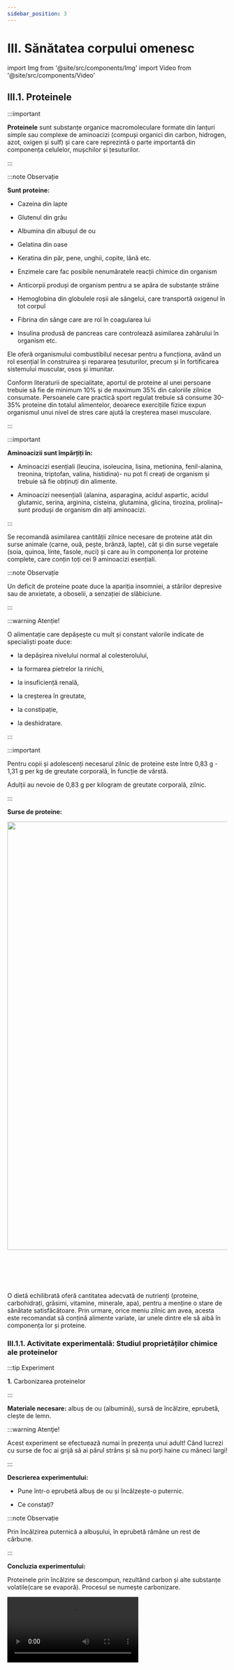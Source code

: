 ```yaml
---
sidebar_position: 3
---
```


# III. Sănătatea corpului omenesc



import Img from '@site/src/components/Img'
import Video from '@site/src/components/Video'





## III.1. Proteinele


:::important

**Proteinele** sunt substanțe organice macromoleculare formate din lanțuri simple sau complexe de aminoacizi (compuși organici din carbon, hidrogen, azot, oxigen și sulf) și care care reprezintă o parte importantă din componența celulelor, mușchilor și țesuturilor.



:::



:::note Observație

**Sunt proteine:**

- Cazeina din lapte

- Glutenul din grâu

- Albumina din albușul de ou

- Gelatina din oase

- Keratina din păr, pene, unghii, copite, lână etc.

- Enzimele care fac posibile nenumăratele reacții chimice din organism

- Anticorpii produși de organism pentru a se apăra de substanțe străine

- Hemoglobina din globulele roșii ale sângelui, care transportă oxigenul în tot corpul

- Fibrina din sânge care are rol în coagularea lui

- Insulina produsă de pancreas care controlează asimilarea zahărului în organism etc.


Ele oferă organismului combustibilul necesar pentru a funcționa, având un rol esențial în construirea și repararea țesuturilor, precum și în fortificarea sistemului muscular, osos și imunitar.


Conform literaturii de specialitate, aportul de proteine al unei persoane trebuie să fie de minimum 10% și de maximum 35% din caloriile zilnice consumate. Persoanele care practică sport regulat trebuie să consume 30-35% proteine din totalul alimentelor, deoarece exercițiile fizice expun organismul unui nivel de stres care ajută la creșterea masei musculare.


:::


:::important

**Aminoacizii sunt împărțiți în:**

- Aminoacizi esențiali (leucina, isoleucina, lisina, metionina, fenil-alanina, treonina, triptofan, valina, histidina)- nu pot fi creați de organism și trebuie să fie obținuți din alimente.

- Aminoacizi neesențiali (alanina, asparagina, acidul aspartic, acidul glutamic, serina, arginina, cisteina,  glutamina,  glicina, tirozina, prolina)– sunt produși de organism din alți aminoacizi.


:::



Se recomandă asimilarea cantității zilnice necesare de proteine atât din surse animale (carne, ouă, pește, brânză, lapte), cât și din surse vegetale (soia, quinoa, linte, fasole, nuci) și care au în componența lor proteine complete, care conțin toți cei 9 aminoacizi esențiali.



:::note Observație
 
Un deficit de proteine poate duce la apariția insomniei, a stărilor depresive sau de anxietate, a oboselii, a senzației de slăbiciune.


:::


:::warning Atenție!


O alimentație care depășește cu mult și constant valorile indicate de specialiști poate duce:

- la depășirea nivelului normal al colesterolului,
 
- la formarea pietrelor la rinichi,
 
- la insuficiență renală,

- la creșterea în greutate,
 
- la constipație,

- la deshidratare.

:::



:::important



Pentru copii și adolescenți necesarul zilnic de proteine este între 0,83 g - 1,31 g per kg de greutate corporală, în funcție de vârstă.


Adulții au nevoie de 0,83 g per kilogram de greutate corporală, zilnic.

:::



**Surse de proteine:**


<Img className="img-responsive4" src="biologie/chimiainlumeavie/sanatatea-corpului-omenesc/3_1_Poza1_TabelContinutProteine.jpg" width="1000" height="980" />

<br></br>
<br></br>


O dietă echilibrată oferă cantitatea adecvată de nutrienți (proteine, carbohidrați, grăsimi, vitamine, minerale, apa), pentru a menține o stare de sănătate satisfăcătoare. Prin urmare, orice meniu zilnic am avea, acesta este recomandat să conțină alimente variate, iar unele dintre ele să aibă în componența lor și proteine.



### III.1.1. Activitate experimentală: Studiul proprietăților chimice ale proteinelor



:::tip Experiment

**1.** Carbonizarea proteinelor

:::


**Materiale necesare:** albuș de ou (albumină), sursă de încălzire, eprubetă, clește de lemn.
 

:::warning Atenţie!

Acest experiment se efectuează numai în prezența unui adult! Când lucrezi cu surse de foc ai grijă să ai părul strâns și să nu porți haine cu mâneci largi!

:::



**Descrierea experimentului:** 

- Pune într-o eprubetă albuș de ou și încălzește-o puternic.
 
- Ce constați?

:::note Observație

Prin încălzirea puternică a albușului, în eprubetă rămâne un rest de cărbune.

:::



**Concluzia experimentului:**

Proteinele prin încălzire se descompun, rezultând carbon și alte substanțe volatile(care se evaporă). Procesul se numește carbonizare.






<Video src="https://www.youtube.com/embed/918xg1ZvKjM" />


<br></br>
<br></br>


:::tip Experiment

**2.** Coagularea proteinelor

:::


Prepară o soluție de albumină, amestecând albușul unui ou cu cca. 100mL și decantează lichidul aproape limpede de deasupra.


**Materiale necesare:** albuș de ou(albumină), sursă de încălzire, eprubetă, clește de lemn, apă, 1mL acid clorhidric concentrat, 2mL alcool etilic, 1mL soluție concentrată de sulfat de cupru.
 

:::warning Atenţie!

**Experiment demonstrativ efectuat numai de către profesor!**

Când lucrezi cu surse de foc ai grijă să ai părul strâns și să nu porți haine cu mâneci largi!

Piatra vânătă este toxică. Nu o atinge și nu o gusta! 

Acizii sunt caustici și îți pot produce arsuri în contact cu pielea!


:::



**Descrierea experimentului (Partea 1):** 

- Pune într-o eprubetă 2mL soluție de albumină și încălzește-o și apoi adaugă apă.
 
- Ce constați?



:::note Observație (Partea 1)

Prin încălzirea, soluția de albumină se tulbură și precipită (se coagulează) proteina sub formă de fulgi. Precipitatul este insolubil în apă.

:::




**Descrierea experimentului (Partea 2):** 

- Pune într-o eprubetă 2mL soluție de albumină și apoi adaugă 1mL acid clorhidric concentrat. 
 
- Ce constați?



:::note Observație (Partea 2)

Soluția de albumină cu acidul clorhidric se tulbură și precipită (se coagulează) proteina.

:::




**Descrierea experimentului (Partea 3):** 

- Pune într-o eprubetă 2mL soluție de albumină și apoi adaugă puțin alcool etilic. 
 
- Ce constați?



:::note Observație (Partea 3)

Soluția de albumină cu alcoolul etilic se tulbură și precipită(se coagulează).

:::



**Descrierea experimentului (Partea 4):** 

- Pune într-o eprubetă 2mL soluție de albumină și apoi adaugă 1mL soluție de sulfat de cupru concentrată. 
 
- Ce constați?



:::note Observație (Partea 4)

Soluția de albumină cu sulfatul de cupru se tulbură și precipită (se coagulează).

:::





**Concluzia experimentului:**

Proteinele sub acțiunea căldurii sau a unor substanțe chimice suferă fenomenul de coagulare(denaturare) în care structura proteinei se modifică ireversibil.






<Video src="https://www.youtube.com/embed/focjkTG1TP0" />

<br></br>

<br></br>


:::tip Experiment

**3.** Identificarea proteinelor prin reacția biuretului.

:::


**Materiale necesare:** soluție de proteină, eprubetă, 2-3mL hidroxid de sodiu 20% (soluție de sodă caustică), 1-2 picături soluție diluată de sulfat de cupru 1%.
 

:::warning Atenţie!


**Experiment demonstrativ efectuat numai de către profesor!**



Piatra vânătă este toxică. Nu o atinge și nu o gusta! 

Atenție, hidroxidul de sodiu, denumit și sodă caustică, poate produce arsuri grave în contact cu pielea!





:::



**Descrierea experimentului:** 

- Pune într-o eprubetă 2-3mL soluție de albumină adaugă același volum de hidroxid de sodiu și apoi 1-2 picături de soluție diluată de sulfat de cupru 1%. 
 
- Ce constați?



**Concluzia experimentului:**

Proteinele cu hidroxidul de sodiu și sulfat de cupru se identifică prin apariția unei colorații caracteristice violete.



<Video src="https://www.youtube.com/embed/Sr84lqs-zls" />



<br></br>
<br></br>






:::tip Experiment

**4.** Identificarea proteinelor prin reacția xantoproteică.

:::

**Materiale necesare:** soluție de proteină, eprubetă, acid azotic concentrat, 2-3mL hidroxid de sodiu 20% (soluție de sodă caustică), spirtieră, clește de lemn.
 

:::warning Atenţie!


**Experiment demonstrativ efectuat numai de către profesor!**



Când lucrezi cu surse de foc ai grijă să ai părul strâns și să nu porți haine cu mâneci largi!

Acizii sunt caustici și îți pot produce arsuri în contact cu pielea!

Atenție, hidroxidul de sodiu, denumit și sodă caustică, poate produce arsuri grave în contact cu pielea!





:::



**Descrierea experimentului:** 

- Pune într-o eprubetă 1mL soluție de albumină și adaugă câteva picături de acid azotic concentrat. Se formează o tulbureală alb-gălbuie.
 
- Încălzește amestecul până la fierbere până precipită și se colorează în galben viu.

- Lasă să se răcească și adaugă soluție de hidroxid de sodiu până obții o colorație oranj viu.



**Concluzia experimentului:**

Proteinele cu acid azotic și hidroxid de sodiu se identifică prin apariția unei colorații caracteristice oranj viu.



<Video src="https://www.youtube.com/embed/U1UIeCY1fyA" />



<br></br>
<br></br>



:::caution Temă

1. Scrie un jurnal reflexiv în care să specifici pentru fiecare zi dintr-o săptămână ce alimente cu proteine ai mâncat și ce cantitate de proteine ai avut în fiecare zi.


:::




<br></br>
<br></br>


## III.2. Glucidele (Carbohidrați sau hidrați de carbon)		




:::important


**Glucidele** sunt catalogate ca macronutrienți, alături de lipide și proteine. Carbohidrații sunt substanțe organice formate doar din carbon, hidrogen și oxigen.


:::



:::note Observație

Glucidele ne asigură un aport energetic cuprins între 50 și 55%, astfel constituind baza sursei de energie pentru corpul nostru. Acestea se descompun ușor, fiind acceptate de metabolismul nostru fără probleme. 

Acestea au dublu rol: susțin organismul energetic și îl structurează. 


Glucidele sunt utilizate pentru menţinerea temperaturii corporale, întreţinerea funcţiilor vitale şi asigură energia pentru eforturile musculare. Sistemul nostru nervos, creierul şi alte organe cum ar fi inima, plămânii, rinichii, intestinul şi celulele sanguine au în mod special nevoie de glucide şi nu pot funcţiona normal fără acestea.

:::



:::important

**Glucidele se divid în 3 clase:**


- Monozaharide (cea mai importantă fiind glucoza care este principala sursă de energie a celulelor. Ea este considerată cea mai importantă deoarece se găsește în sânge în cantitate de aproximativ 1 gram pe litru);

- Dizaharidele (zaharoza/zahărul, lactoza din lapte, fructoza din fructe);

- Polizaharide (amidon, celuloză, maltoză etc.)



:::



:::note Observație

Glucidele simple (glucide rele) cuprind monozaharidele și dizaharidele, iar restul de oligozaharide și polizaharidele fac parte din glucidele complexe (glucide bune). Carbohidrații simpli sunt absorbiți de către organism, ulterior fiind transformați în sursă de energie. Față de aceștia, carbohidrații complecși sunt transformați în glucide simple prima dată și doar ulterior sunt absorbiți. Carbohidrații complecși se absorb într-un timp mai îndelungat, astfel ei aduc o serie de beneficii organismului: sațietate îndelungată, evitarea creșterii glicemiei, iar pe o perioadă mai lungă, influențează pozitiv colesterolul HDL, scăzând numărul bolilor cardiovasculare.


:::



:::important CARBOHIDRAȚI BUNI

- Cereale integrale

- Fructe

- Legume

- Orzul

- Lintea

- Orezul brun

- Năutul

- Fasolea

- Biscuiții de ovăz

- Pâine integrală



:::




:::warning CARBOHIDRAȚI RĂI

- Cereale rafinate

- Gogoși

- Biscuiți

- Chipsuri

- Băuturi acidulate

- Prăjituri

- Siropuri extrase din dulceață

- Pâine albă



:::




:::important Recomandări nutriționale:

La copii, necesarul de carbohidrați trebuie să fie asigurat în mare parte de legume, fructe și cereale. Prin urmare, se recomandă evitarea dulciurilor concentrate, precum ciocolata, bomboanele.


:::



:::note Observație

**Aportul glucidic scăzut** duce la hipocalcemie (scăderea calciului în sânge), care se manifestă prin durere de cap (cefalee), somnolență, scăderea memoriei. De asemenea, apare dezechilibrul acido-bazic, iar organismul nu mai are capacitatea de a-și asigura arderea grăsimilor și de a acoperi necesarul caloric zilnic.

:::



:::warning Atenție

**Aportul exagerat de glucide** poate duce la obezitate deoarece glucidele consumate nu sunt folosite drept sursă de energie, astfel transformându-se în țesut adipos subcutanat. De asemenea, nivelul crescut de carbohidrați determină hiperlipemie (creşterea cantităţii de lipide în sânge), hiperglicemie (prea multă glucoză în sânge), insulinism (creșterea cantității de zahăr în sânge și în urină). În unele cazuri, zahărul în cantități mari poate provoca diaree. Aportul glucidic crescut poate afecta ficatul, rinichii, tubul digestiv și alte organe. 


:::



:::important  Index glicemic Alimente

**Mare** (> 70) Glucoză, miere, fulgi de porumb, pâine albă, cartofi prăjiţi sau piure, biscuiţi, banane coapte, orez, morcovi.

**Mediu** (55 – 70) Cartofi copţi sau fierţi, sucuri de fructe, compoturi, ananas, paste făinoase.

**Mic** (< 55) Piersici, mere, portocale, lapte, iaurt, fasole păstăi, arahide, soia, legume verzi, mazăre verde sau uscată, ciuperci, struguri, portocale, grapefruit, sucuri de legume.



:::


<br></br>


### III.2.1. Activitate experimentală: Studiul proprietăților glucozei.



:::tip Experiment

**5.** Proprietățile fizice ale glucozei

:::


**Materiale necesare:** glucoză pentru uz medical, glucoză alimentară, apă. 
 

**Descrierea experimentului:** 

- Observă proprietățile fizice ale glucozei alimentare: stare de agregare, culoare, gustul (numai la cea alimentară), solubilitatea în apă.
 
- Ce constați?

:::note Observație

Glucoza este o substanță solidă, cristalizată, albă, cu gust duce, solubilă în apă.

:::




<br></br>






:::tip Experiment

**6.** Proprietățile chimice ale glucozei.

:::

**Materiale necesare:** glucoză alimentară, sursă de încălzire, eprubetă, clește de lemn, apă, azotat de argint, soluție de amoniac, 1mL acid clorhidric concentrat, 2mL alcool etilic, 1mL soluție concentrată de sulfat de cupru, pipetă, pahar cu apă caldă, spatulă. 


:::warning Atenţie!


**Experiment demonstrativ efectuat numai de către profesor!**

Când lucrezi cu surse de foc ai grijă să ai părul strâns și să nu porți haine cu mâneci largi!

Acizii sunt caustici și îți pot produce arsuri în contact cu pielea!


Piatra vânătă este toxică. Nu o atinge și nu o gusta! 

Atenție, azotatul de argint, denumit și piatra iadului, este toxic și caustic și poate provoca arsuri în contact cu pielea!

Soluțiile concentrate de amoniac sunt toxice și produc iritații puternice ale mucoaselor dacă sunt inhalați vaporii






:::



 

**Descrierea experimentului (Partea 1):** 

- Pune într-o eprubetă o bucățică de glucoză și încălzește-o puternic.
 
- Ce constați?



:::note Observație (Partea 1)

Prin încălzire puternică glucoza se descompune în cărbune(reziduul este negru).

:::



**Descrierea experimentului (Partea 2):** 

- Pune într-o eprubetă foarte curată câteva cristale de azotat de argint și adaugă soluție de amoniac până când precipitatul alb format se dizolvă complet.

- Adaugă 2-3mL de soluție de glucoză și introdu eprubeta într-un pahar cu apă caldă
 
- Ce constați?



<Video src="https://www.youtube.com/embed/FdNkgp3I4Lk" />

<br></br>


:::note Observație (Partea 2)

Glucoza cu azotatul de argint amoniacal depune pe pereții eprubetei o oglindă de argint.

:::





<br></br>








:::tip Experiment

**7.** Identificarea glucozei cu acid sulfuric.

:::

**Materiale necesare:** soluție de glucoză, 1mL acid sulfuric concentrat, eprubetă. 


:::warning Atenţie!


**Experiment demonstrativ efectuat numai de către profesor!**

Acizii sunt caustici și îți pot produce arsuri în contact cu pielea!


:::



 

**Descrierea experimentului:** 

- Pune într-o eprubetă 2 mililitri soluție de glucoză și adaugă tot 2mL de acid sulfuric concentrat, înclinând eprubeta astfel încât acidul să se prelingă pe pereții eprubetei.
 
- Ce constați?



:::note Observație

La limita de separare a celor două straturi formate se observă apariția unui inel de culoare brună-închis.

:::



<br></br>




:::tip Experiment

**8.** Identificarea glucozei cu albastru de metilen.

:::

**Materiale necesare:** soluție de glucoză 1% , 1mL albastru de metilen, hidroxid de sodiu 2%, eprubetă, apă fierbinte. 


:::warning Atenţie!


**Experiment demonstrativ efectuat numai de către profesor!**

Atenție când lucrezi cu apa fierbinte să nu te opărești.


Atenție, hidroxidul de sodiu, denumit și sodă caustică, poate produce arsuri grave în contact cu pielea!


:::



 

**Descrierea experimentului:** 

- Pune într-o eprubetă 2mL soluție de glucoză, adaugă 1ml hidroxid de sodiu 2% și 1mL albastru de metilen.

- Încălzește eprubeta câteva minute pe o baie de apă.  
 
- Ce constați?



:::note Observație

Se observă dispariția culorii albastre, care reapare la răcire până când întreaga cantitate de glucoză este complet oxidată.

:::






<Video src="https://www.youtube.com/embed/J2X83X1_MWw" />



<br></br>
<br></br>





### III.2.2. Activitate experimentală: Studiul proprietăților zaharozei (zahărului).



:::tip Experiment

**9.** Proprietățile fizice ale zaharozei (zahărului).

:::



**Materiale necesare:** zahăr, apă, alcool etilic. 
 

**Descrierea experimentului:** 

- Observă proprietățile fizice ale zahărului :stare de agregare, gust,solubilitatea în apă și în alcool etilic.
 
- Ce constați?

:::note Observație

Zahărul este o substanță solidă, cristalizată, albă, cu gust duce, solubilă în apă și insolubilă în alcool.

:::




<br></br>





:::tip Experiment

**10.** Proprietățile chimice ale zaharozei (zahărului).

:::



**Materiale necesare:** zahăr tos, zahăr cubic, sursă de încălzire, eprubetă, clește de lemn, apă, 1mL acid sulfuric concentrat, scrum (cenușă), capsulă, trepied cu sită de azbest, spirtieră.



:::warning Atenţie!


**Experiment demonstrativ efectuat numai de către profesor!**

Când lucrezi cu surse de foc ai grijă să ai părul strâns și să nu porți haine cu mâneci largi!

Acizii sunt caustici și îți pot produce arsuri în contact cu pielea!


:::




**Descrierea experimentului (Partea 1):** 

- Pune într-o capsulă 2g de zahăr tos și încălzește-o până la topire, apoi lasă-o să se răcească.  
 
- Ce constați?




:::note Observație (Partea 1)

Prin încălzire se topește (160-186°C) și se obține după răcire o masă solidă, amorfă,cu aspect sticlos, de culoare galben-brun, numit caramel.

:::





**Descrierea experimentului (Partea 2):** 

- Ține, direct în flacără, cu un clește metalic, o bucată de zahăr cubic.  
 
- Ce constați?




:::note Observație (Partea 2)

Prin încălzire puternică, zahărul se carbonizează răspândind un miros de zahăr ars.

:::






**Descrierea experimentului (Partea 3):** 

- Ține, direct în flacără, cu un clește metalic, o bucată de zahăr cubic pe care ai presărat puțină cenușă  
 
- Ce constați?




:::note Observație (Partea 3)

Prin încălzire puternică, zahărul cu cenușă arde liniștit, cu o flacără luminoasă, fără fum sau miros.

:::




**Descrierea experimentului (Partea 4):** 

- Pe o bucată de zahăr cubic picură câteva picături de acid sulfuric concentrat.  
 
- Ce constați?




:::note Observație (Partea 4)

Zahărul se înnegrește în locul unde a fost picurat acidul deoarece acidul sulfuric are o mare afinitate pentru carbonul din zahăr.

:::






<Video src="https://www.youtube.com/embed/rWN8fQyylfo" />



<br></br>
<br></br>








### III.2.3. Activitate experimentală: Studiul proprietăților amidonului.




:::tip Experiment

**11.** Proprietățile fizice ale amidonului alimentar.

:::



**Materiale necesare:** amidon alimentar, apă rece, apă caldă, alcool etilic. 
 

**Descrierea experimentului:** 

- Observă proprietățile fizice ale amidonului alimentar : stare de agregare, culoare, gust, solubilitatea în apă și în alcool etilic.
 
- Ce constați?

:::note Observație

Amidonul este o substanță solidă, albă, fără gust, fără miros, insolubil în apă rece, solubil în apă caldă și insolubil în alcool.

:::




<br></br>







:::tip Experiment

**12.** Proprietățile chimice ale amidonului.

:::



**Materiale necesare:** amidon, eprubete, clește de lemn, apă, soluție iod-iodură de potasiu (tinctură de iod), acid clorhidric diluat, spirtieră.



:::warning Atenţie!


**Experiment demonstrativ efectuat numai de către profesor!**

Când lucrezi cu surse de foc ai grijă să ai părul strâns și să nu porți haine cu mâneci largi!

Acizii sunt caustici și îți pot produce arsuri în contact cu pielea!


:::




**Descrierea experimentului (Partea 1):** 

- Pune într-o eprubetă 1-2 mL de soluție de amidon și adaugă 1-2 picături de soluție iod-iodură de potasiu (sau tinctură de iod).  
 
- Ce constați?

- Încălzește eprubeta. 

- Ce observi?




:::note Observație (Partea 1)

Se obține o soluție de culoare albastru închis (reacția de recunoaștere a amidonului).Prin încălzirea eprubetei culoarea dispare, iar prin răcire culoarea albastră apare din nou.


:::





**Descrierea experimentului (Partea 2):** 

- Într-o eprubetă pune 1-2 g pulbere de amidon și încălzește-o direct în flacără, cu un clește de lemn până la 180-200°C, răcește eprubeta și adaugă 3-4 mL apă, agitând continuu. 

- Filtrează soluția obținută și adaugă 3-4 mL alcool. 

- Ce constați? 

- Pune câteva picături de tinctură de iod și observă culoarea apărută. 



:::note Observație (Partea 2)

Apare un precipitat numit dextrină, o substanță solidă puțin gălbuie, solubilă în apă. 

Dextrina față de amidon dă o colorație roșie cu iodul și nu albastră cum dă amidonul. 

Dextrina se găsește în coaja pâinii, dându-i gustul plăcut. 


:::






**Descrierea experimentului (Partea 3):** 

- Într-o eprubetă pune soluție de amidon și adaugă 3-4 mL acid clorhidric diluat. 

- Filtrează soluția obținută și adaugă 3-4 mL alcool. 

- Ce constați? 

- Pune câteva picături de tinctură de iod ca să vezi transformarea amidonului în glucoză.



:::note Observație (Partea 3)

Prin hidroliză cu acid clorhidric diluat, amidonul se transformă în glucoză. Nu se mai observă colorația albastră a amidonului cu iodul.

:::





<Video src="https://www.youtube.com/embed/6PPgMqjfbY0" />





<br></br>



:::caution Temă

1. Scrie un jurnal reflexiv în care să specifici pentru fiecare zi dintr-o săptămână ce alimente cu glucide ai mâncat și ce cantitate de glucide ai avut în fiecare zi.


:::









<br></br>
<br></br>


## III.3. Lipidele (Grăsimile)



:::important

**Lipidele**, numite și grăsimi, fac parte din clasa macronutrienților și sunt compuși organici ai carbonului, hidrogenului și ai oxigenului. 

Ele se găsesc în alimente sub formă de:

- trigliceride

- colesterol
 
- fosfolipide.



:::




:::note Observație


Întâlnim lipidele în toate organismele vii, astfel având o mare însemnătate biologică. Corpul are nevoie de grăsimi. Ele sunt o sursă majoră de energie și te ajută, de asemenea, să absorbi anumite vitamine și nutrienți.

:::



:::important

Acizii grași care intră în compoziția grăsimilor se divid în:

- acizi saturați;

- acizi nesaturați : mononesaturați și polinesaturați.



:::


:::note Observație


**Lipidele care conțin acizi grași saturați** sunt solide la temperaturi normale și provin din carne și produse lactate, iar cei mai răspândiți sunt: acidul palmitic și acidul stearic. 

:::

:::note Observație

**Lipidele care cuprind acizi grași nesaturați** sunt lichide (uleiuri) din surse vegetale, dar și din pește se dovedesc a fi cele mai benefice. Aceste grăsimi nesaturate— care se prezintă în special în formă de grăsimi vegetale, nuci și cereale integrale — sunt bune pentru tine. Exista două tipuri de grăsimi nesaturate: grăsimi polinesaturate și grăsimi mononesaturate. Aceste lipide bune pot ajuta la reducerea colesterolului LDL (rău), pot preveni ritmuri cardiace anormale și împiedica bolile de inima.

:::



:::important


În mod normal, o persoană nu ar trebui să consume grăsimi mai mult de 30-33% din valoarea caloriilor consumate în ziua respectivă. Rația de lipide poate scădea chiar până la 20% în cazul persoanele în vârstă, la sedentari, obezi, femei gravide și la cei care prezintă afecțiuni hepato-pancreatice, biliare. 

Rația de lipide poate crește până la 35% din numărul caloriilor, în cazul copiilor, adolescenților și al persoanelor care eliberează mai multă energie pe parcursul zilei.



:::



:::note Efectele deficitului de lipide

Ingerarea unei cantități scăzute de lipide conduce la:

- asigurarea deficitară a necesarului energetic;

- la absorbția dificilă de vitamine liposolubile, care poate duce la apariția dermatozelor (denumire asociată bolilor de piele);

- la scăderea ratei de creștere;



:::



:::warning Efectele aportului crescut de lipide


Consumul exagerat de lipide poate cauza:

- obezitate;

- sindrom metabolic (o categorie de boli care se produc împreună și care cresc riscul de boli cardiovasculare, accidente vasculare cerebrale (AVC) și diabet de tip 2);

- leziuni aterosclerotice la adult (pereții arterelor se îngroașă și își pierd elasticitatea din cauza depozitării grăsimilor);

- predispunerea la cancerul de colon, rect, prostată. 


:::

<br></br>



### III.3.1. Activitate experimentală: Studiul proprietăților grăsimilor.




:::tip Experiment

**13.** Proprietățile fizice ale uleiului alimentar și ale untului (untură, slană).

:::



:::warning Atenţie!


**Experiment demonstrativ efectuat numai de către profesor!**

Benzina, eterul și acetona sunt inflamabile. Nu inhala vaporii de benzină, eter sau acetonă întrucât pot provoca leziuni pulmonare sau intoxicații, sau îți pot produce arsuri în contact cu pielea!


:::



**Materiale necesare:** ulei alimentar, unt (untură, slană), apă, alcool etilic, benzină, eter, acetonă. 


 

**Descrierea experimentului:** 

- Observă proprietățile fizice ale uleiului alimentar  și ale untului(untură, slană): stare de agregare, culoare, gust, solubilitatea în apă și în solvenți organici (benzină, acetonă).
 

:::note Observație

Uleiul vegetal este o grăsime lichidă, iar untul (untura) este o grăsime solidă.

Grăsimile nu se dizolvă în apă, însă sunt ușor solubile în benzină, eter, acetonă etc. (de aceea petele de grăsime de pe stofe se scot cu benzină).

Grăsimile au densitatea mai mică decât apa, sunt unsuroase la pipăit și lasă urme (pete) pe hârtie și stofe.


:::




<br></br>







:::tip Experiment

**14.** Proprietățile chimice ale grăsimilor.

:::


**Materiale necesare:** ulei alimentar, tinctură de iod, sursă de încălzire, clește de lemn, soluție de amidon, sticlă de ceas.



:::warning Atenţie!


**Experiment demonstrativ efectuat numai de către profesor!**

Când lucrezi cu surse de foc ai grijă să ai părul strâns și să nu porți haine cu mâneci largi!



:::




**Descrierea experimentului (Partea 1):** 

- Pune într-o sticlă de ceas 1-2 mL de ulei și lasă-l descoperit mai mult timp în aer și la lumină.
 
- Ce constați?





:::note Observație (Partea 1)

După un anumit timp, în prezența aerului și a luminii, grăsimile suferă un fenomen chimic numit râncezire, căpătând un miros neplăcut și un gust iute datorită oxidării în aer.


:::



**Descrierea experimentului (Partea 2):** 

- Pune într-o eprubetă 2 mL de ulei, adaugă câteva picături de tinctură de iod, agită eprubeta și apoi încălzește-o în flacăra spirtierei. 

- Ce constați? 

- Adaugă câteva picături de amidon pentru a verifica prezența iodului din eprubetă.





:::note Observație (Partea 2)

Colorația roșu-brună a iodului dispare, produsul obținut fiind incolor. La adăugarea amidonului nu se mai observă colorația albastră-violacee a iodului cu amidonul.


:::



<Video src="https://www.youtube.com/embed/BdG2aL5e4M0" />



<br></br>

:::caution Temă

1. Scrie un jurnal reflexiv în care să specifici pentru fiecare zi dintr-o săptămână ce alimente cu lipide ai mâncat și ce cantitate de lipide ai avut în fiecare zi.


:::






<br></br>
<br></br>


## III.4. Mineralele


Este bine să avem o alimentație cât mai variată care să asigure necesarul caloric, dar în egală măsură să respecte proporțiile dintre principiile alimentare și să asigure necesarul de vitamine și minerale. Există alimente pe care ar trebui să le consumăm zilnic: cereale integrale (pâine integrală, orez, paste), legume și fructe, lapte, iaurt, brânză. Carnea albă, peștele, oul este bine să fie consumate de câteva ori pe săptămână, iar carnea roșie, dulciurile de câteva ori pe lună. Este bine să evităm consumul în exces de dulciuri de tip ciocolată, creme, alimente hipercalorice de tip fast food, snacks-uri.

Se recomandă evitarea consumului de băuturi îndulcite cu zahăr.



:::note Observație


Organismul uman este alcătuit din aproximativ 25 de elemente chimice. Dintre acestea oxigenul reprezintă aproximativ 65%, carbonul 18,5%, hidrogenul 9,5% și azotul 3,2%. Urmează un grup de elemente care se găsesc în procente cuprinse între 0,1% și 1,5%, numite oligoelemente.


:::


:::important

**Oligoelementele** sunt elemente chimice care se găsesc și intervin în cantități infime în metabolismul ființelor, îndeplinind, în unele procese biologice, rolul de catalizator, fiind astfel necesar pentru dezvoltarea lor. Dintre acestea o importanță deosebită o au unele metale prezente sub formă ionică în lichidele intra și extracelulare și anume ionii de sodiu, de potasiu, de calciu, de magneziu, de fier și de cobalt etc.


:::



#### Importanța unor ioni metalici :

<br></br>

**1) Ionul de sodiu (Na<sup>+1</sup>):**

- reglarea distribuției apei în organism;

- contribuie la buna funcționare a sistemelor nervos și muscular;

- contribuie la absorbția ionilor de calciu în sânge;

- mărește rezistența organismului la efort fizic sau nervos.


<Img className="img-responsive4" src="biologie/chimiainlumeavie/sanatatea-corpului-omenesc/2_1_Poza1_IonulDeSodiu.jpg" width="1000" height="219" />

<Img className="img-responsive" src="biologie/chimiainlumeavie/sanatatea-corpului-omenesc/2_1_Poza2_IonulDeSodiu_Sarea.jpg" width="1000" height="569" />


<br></br>
<br></br>

<br></br>


**2) Ionul de potasiu (K<sup>+1</sup>):**

- are rol important în transmiterea influxului nervos, în contracția musculară;

- alături de calciu şi magneziu, controlează contracţia miocardului.


<Img className="img-responsive4" src="biologie/chimiainlumeavie/sanatatea-corpului-omenesc/2_1_Poza3_IonulDePotasiu_vers2.jpg" width="1000" height="244" />

<Img className="img-responsive" src="biologie/chimiainlumeavie/sanatatea-corpului-omenesc/2_1_Poza4_IonulDePotasiu_Banane.jpg" width="1000" height="579" />


<br></br>
<br></br>


<br></br>

**3) Ionul de calciu (Ca<sup>+2</sup>):**

- are importanță deosebită în formarea sistemului osos și a danturii;

- contribuie la reglarea bătăilor inimii, reglează tensiunea arterială;

- are rol în coagularea sângelui.


<Img className="img-responsive4" src="biologie/chimiainlumeavie/sanatatea-corpului-omenesc/2_1_Poza5_IonulDeCalciu.jpg" width="1000" height="214" />

<Img className="img-responsive" src="biologie/chimiainlumeavie/sanatatea-corpului-omenesc/2_1_Poza6_IonulDeCalciu_Branzeturi.jpg" width="1000" height="484" />

<br></br>
<br></br>


<br></br>

**4) Ionul de magneziu (Mg<sup>+2</sup>):**

- contribuie la menținerea unui nivel optim de glucoză în sânge;

- acționează asupra mușchilor;

- contribuie la sănătatea sistemului osos prin rolul pe care îl are în procesul de absorbție a calciului;

- ajută la menținerea unui nivel de energie optim;

- sistem imunitar sănătos.



<Img className="img-responsive4" src="biologie/chimiainlumeavie/sanatatea-corpului-omenesc/2_1_Poza7_IonulDeMagneziu.jpg" width="1000" height="250" />

<Img className="img-responsive" src="biologie/chimiainlumeavie/sanatatea-corpului-omenesc/2_1_Poza8_IonulDeMagneziu_Seminte.jpg" width="1000" height="181" />


<br></br>
<br></br>

<br></br>


**5) Ionul de fier (Fe<sup>+2</sup>):**

- este necesar pentru formarea hemoglobinei;

- asigură secreția gastrică și respirația celulară;

- are acțiune antioxidantă;

- ajută la creșterea armonioasă. 

<Img className="img-responsive4" src="biologie/chimiainlumeavie/sanatatea-corpului-omenesc/2_1_Poza9_IonulDeFier.jpg" width="1000" height="232" />

<Img className="img-responsive" src="biologie/chimiainlumeavie/sanatatea-corpului-omenesc/2_1_Poza10_IonulDeFier_Ficatei.jpg" width="1000" height="471" />





<br></br>
<br></br>

<br></br>


**6) Ionul de cobalt (Co<sup>+2</sup>):** se manifestă prin rolul său în vitamina B12, numită şi cobalamină.

- Aceasta are rol în funcţionarea sistemelor hematologic şi nervos, având rol în sinteza hemoglobinei.


<Img className="img-responsive4" src="biologie/chimiainlumeavie/sanatatea-corpului-omenesc/2_1_Poza11_IonulDeCobalt.jpg" width="1000" height="205" />

<Img className="img-responsive" src="biologie/chimiainlumeavie/sanatatea-corpului-omenesc/2_1_Poza12_IonulDeCobalt_SfeclaRosie.jpg" width="1000" height="495" />


<br></br>
<br></br>


<br></br>


**7) Ionul de zinc(Zn<sup>+2</sup>):**

- sinteza colagenului care contribuie la refacerea pielii, creșterea părului, unghiilor etc.
 
- mărește imunitatea;

- descompunerea alcoolului.


<Img className="img-responsive4" src="biologie/chimiainlumeavie/sanatatea-corpului-omenesc/2_1_Poza13_IonulDeZinc.jpg" width="1000" height="206" />


<Img className="img-responsive" src="biologie/chimiainlumeavie/sanatatea-corpului-omenesc/2_1_Poza14_IonulDeZinc_Oua.jpg" width="1000" height="902" />

<br></br>
<br></br>


<br></br>

**8) Ionul de crom (Cr<sup>+2</sup>):**

- Metabolismul glucozei.

- Cromul ajută în stocarea nutrienților din corp, la o mai bună absorbție a acestora din alimentele consumate.

- Contribuie la reducerea colesterolului.



<Img className="img-responsive4" src="biologie/chimiainlumeavie/sanatatea-corpului-omenesc/2_1_Poza15_IonulDeCrom.jpg" width="1000" height="231" />

<Img className="img-responsive" src="biologie/chimiainlumeavie/sanatatea-corpului-omenesc/2_1_Poza16_IonulDeCrom_Broccolli.jpg" width="1000" height="854" />

<br></br>
<br></br>


<br></br>

**9) Ionul de cupru (Cu<sup>+2</sup>):**

- funcționarea sistemelor nervoase, imune și circulatorii ale corpului;

- la elasticitatea vaselor de sânge și la funcțiile de formare a colagenului, care este o componentă structurală importantă a pielii și a oaselor.


<Img className="img-responsive4" src="biologie/chimiainlumeavie/sanatatea-corpului-omenesc/2_1_Poza17_IonulDeCupru.jpg" width="1000" height="254" />


<Img className="img-responsive" src="biologie/chimiainlumeavie/sanatatea-corpului-omenesc/2_1_Poza18_IonulDeCupru_Fisitic.jpg" width="1000" height="294" />

<br></br>
<br></br>


<br></br>


**10) Ionul de seleniu (Se<sup>+2</sup>):**

- Componentă în 30-50 de proteine de seleniu pentru mărirea imunității.

<Img className="img-responsive" src="biologie/chimiainlumeavie/sanatatea-corpului-omenesc/2_1_Poza19_IonulDeSeleniu.jpg" width="1000" height="401" />

<Img className="img-responsive" src="biologie/chimiainlumeavie/sanatatea-corpului-omenesc/2_1_Poza20_IonulDeSeleniu_Carne.jpg" width="1000" height="344" />


<br></br>
<br></br>



:::important

În concluzie alimentația este cea mai importantă pentru o sănătate de fier și o bună vitalitate.

Alimentația omului trebuie să fie diversă, bogată în fructe și legume proaspete, ouă, lactate și carne slabă în grăsimi, pește, semințe etc.



:::

<br></br>
<br></br>




**Ioni metalici toxici pentru om.**

Metalele grele (care au masa atomică mare) sunt considerate ca importanţi poluanţi toxici, care intrând în circuitele biogeochimice se acumulează în ecosisteme naturale şi artificiale. Metalele sunt eliberate continuu în biosferă de erupţii vulcanice, intemperii naturale de roci, dar de asemenea, de numeroase activităţi umane ca mineritul, arderea combustibililor fosili, apă uzată industrială şi urbană şi a practicilor agricole (fertilizatorii din agricultură și a hormonilor de creștere în zootehnie și piscicultură, a fungicidelor și pesticidelor), deșeurile industriale, emisiile auto, au ca efect acumularea de substanțe toxice în organismele vii.

Asimilate de organismele vegetale și de microplancton, metalele grele se acumulează pe traseul lanțurilor trofice, ajungând, adesea, în cantități dăunătoare în organismul uman.

**Toxicitatea compușilor de plumb** depinde de solubilitatea în apă și în acizi dar și în sânge. Carbonatul bazic de plumb, fiind foarte solubil în plasmă, este cel mai toxic compus al plumbului. În schimb silicații și sulfura de plumb, insolubili, nu sunt toxici.



<Img className="img-responsive" src="biologie/chimiainlumeavie/sanatatea-corpului-omenesc/2_1_Poza21_TeavaPlumb.jpg" width="1000" height="546" />

<Img className="img-responsive" src="biologie/chimiainlumeavie/sanatatea-corpului-omenesc/2_1_Poza22_BandaPlumb.jpg" width="1000" height="595" />

<Img className="img-responsive4" src="biologie/chimiainlumeavie/sanatatea-corpului-omenesc/2_1_Poza23_SurseDeIntoxicarePlumb.jpg" width="1000" height="468" />



Plumbul şi compuşii acestuia sunt introduși în corp prin ingestie sau inhalare, pot fi absorbiţi prin contactul cu pielea. Fiind foarte asemănător din punct de vedere chimic cu calciul, odată intrat în organism, este „confundat” de acesta cu calciul. Se acumulează, în special, în ţesuturile organismului unde calciul joacă un rol important, cum ar fi dinţii, oasele etc.


:::warning Atenție

**Intoxicația cu plumb (saturnismul)** poate determina afectare permanentă neurologică şi cognitivă a copiilor. Ȋn cazul adulților expunerea la plumb indică afecțiuni cronice, cardio-vasculare sau renale.  Expunerea ȋn cazul femeilor gravide interferă cu dezvoltarea normală a sarcinii.


:::



<br></br>
<br></br>



**Toxicitatea mercurului** afectează sănătatea oamenilor. Din cauza toxicității sale, în Europa mercurul este în curs de a fi eliminat din produse. 

<Img className="img-responsive" src="biologie/chimiainlumeavie/sanatatea-corpului-omenesc/2_1_Poza24_TermometruCuMercur.jpg" width="1000" height="557" />


<Img className="img-responsive4" src="biologie/chimiainlumeavie/sanatatea-corpului-omenesc/2_1_Poza25_SurseDeIntoxicareCuMercur_vers2.jpg" width="1000" height="450" />



Calea de intrare a mercurului sau compușilor acestuia poate fi cutanată, digestivă sau inhalatorie, cea din urmă fiind forma frecventă de expunere în mediul industrial.



:::warning Atenție

**Simptomele intoxicației cu mercur:**

- iritații cutanate și inflamație la nivelul pielii

- problemele de memorie sau chiar de gândire

- tremurul, problemele de coordonare, probleme cu menținerea echilibrului, slăbiciunea musculară
 
- din cauza acumulării mercurului la nivel pulmonar pot apărea probleme de respirație serioase

- inhalarea vaporilor de mercur, poate afecta creierul și sistemul nervos, cauzând probleme neurologice precum: dureri de cap, pierderea vederii.


:::



:::note Observație importantă


Există și metale ușoare care în anumite circumstanțe pot deveni toxice, unele fiind esențiale, cum sunt: fierul, seleniul, cuprul, cromul, zincul. Mai sunt metale folosite terapeutic în medicină: aluminiul, bismutul, aurul, galiul, litiul și argintul. Oricare dintre aceste elemente pot avea efecte negative dacă sunt administrate în cantități mari sau dacă mecanismele de eliminare ale corpului sunt limitate.

Unele metale grele sunt esenţiale în diferite procese biochimice (exemplu: Zn, Cu, Cr, Fe, Mn și sunt necesare în cantităţi mici pentru organism, dar care devin toxice pentru organism în cantităţi mari.

De exemplu zincul este un oligoelement esenţial, component al mai multor sisteme enzimatice. Deficitul de zinc determină lipsa poftei de mâncare, tulburări de creştere, căderea părului, întârzierea procesului de vindecare a rănilor etc. Expunerea acută la oxid de zinc determină iritaţia tractului respirator, tuse, dureri toracice, greață etc.


:::




<Video src="https://www.youtube.com/embed/M_95vV_cib8" />



<br></br>
<br></br>

## III.5. Vitaminele


:::important

**Vitaminele** sunt substanțe chimice complexe care îndeplinesc un rol esențial în funcționarea normală a organismului omenesc și care, cu câteva excepții, nu pot fi sintetizate de către acesta. Ele se găsesc în majoritatea alimentelor de proveniență naturală și sunt absolut necesare pentru creșterea, menținerea vitalității și bunăstarea generală a organismului nostru.

:::


:::note Observație

Vitaminele pot fi:

- **Liposolubile (solubile în grăsimi)**: vitamina A (și provitamina A -carotenul- care în organismul omului se transforma în vitamina A), D, E, K.

- **Hidrosolubile (solubile în apă)**: vitaminele C, B<sub>1</sub>, B<sub>2</sub>, PP, B<sub>12</sub>.




:::



Vitaminele solubile în grăsimi pot fi păstrate ca rezervă în organism și sunt toxice când sunt luate în exces. Vitaminele solubile în apă nu sunt păstrate în organism, cu excepția vitaminei B<sub>12</sub>, rezerva ei aflându-se în ficat.

Multe dintre vitamine sunt necesare în cantități foarte mici, dar ele joacă un rol foarte important în cele mai multe reacții chimice în organism.  Ele nu sunt alimente, dar nici suplimente alimentare și nici nu oferă energie, dar niciun om nu poate trăi fără vitamine.
 
Enzimele sunt formate dintr-o combinație complexă de vitamine și minerale. Astfel, dacă o vitamină se întâmplă să lipsească, aceea enzimă nu poate fi formată și, deci, anumite funcții importante din organism, în care este implicată enzima, nu vor putea fi îndeplinite.

Nevoia totală zilnică este de obicei foarte mică. Persoanele care efectuează munci grele, femeile însărcinate, cele care alăptează, copiii în creștere, au nevoie de o cantitate mai mare de vitamine.



:::important

**Vitamina A** este necesară pentru vedere, creșterea și formarea oaselor, rezistența organismului la infecții, dezintoxică. În asociere cu vitamina E protejează organismul împotriva cancerului, ameliorează vederea nocturnă, întreține pielea și mucoasele, cicatrizează rănile. 




<Img className="img-responsive4" src="biologie/chimiainlumeavie/sanatatea-corpului-omenesc/3_5_Poza1_SurseDeVitaminaA.jpg" width="1000" height="281" />





:::



:::warning Atenție

Doze prea mari de vitamina A, administrate perioade prea îndelungate, pot deveni toxice.

:::




:::important

**Vitamina B<sub>1</sub>** (tiamina), este vitală petru funcționarea normală a celulelor și a nervilor. Este indispensabilă schimburilor dintre celulele creierului. Activează memoria. E vitamina de bază a intelectualilor.




<Img className="img-responsive4" src="biologie/chimiainlumeavie/sanatatea-corpului-omenesc/3_5_Poza2_SurseDeVitaminaB1.jpg" width="1000" height="234" />





:::



:::important

**Vitamina B<sub>2</sub>** (riboflavina) este necesară pentru furnizarea energiei din carbohidrați, proteine și grăsimi. Este de asemenea importantă pentru o dezvoltare normală a organismului, producerea unor hormoni și buna funcționare a celulelor roșii. Ameliorează vederea nocturnă. Participă la construcția celulară. Protejează vederea.


<Img className="img-responsive4" src="biologie/chimiainlumeavie/sanatatea-corpului-omenesc/3_5_Poza3_SurseDeVitaminaB2.jpg" width="1000" height="250" />





:::






:::important

**Vitamina B<sub>3</sub>** este necesară pentru furnizarea energiei din carbohidrați, proteine și grăsimi, pentru sinteza grăsimilor și pentru formarea celulelor roșii. Stimulează refacerea celulară a pielii capului și a rădăcinii părului. Are rol imunomodulator (acționează la nivelul sistemului imunitar, stimulându-l) și antiinflamator (care reduce inflamația sau umflătura).


<Img className="img-responsive4" src="biologie/chimiainlumeavie/sanatatea-corpului-omenesc/3_5_Poza4_SurseDeVitaminaB3.jpg" width="1000" height="232" />





:::





:::important

**Vitamina B<sub>6</sub>** (piridoxina) intervine în metabolismul aminoacizilor și acizilor grași nesaturați și este importantă pentru procesul de creștere și de dezvoltare normală a sistemului nervos. 


<Img className="img-responsive4" src="biologie/chimiainlumeavie/sanatatea-corpului-omenesc/3_5_Poza5_SurseDeVitaminaB6.jpg" width="1000" height="244" />





:::




:::warning Atenție

Vitamina B<sub>6</sub> devine toxică când dozele sunt depășite.

:::



:::important

**Vitamina B<sub>12</sub>** (cobalamina) este necesară pentru producerea carbohidraților, a proteinelor și a unor aminoacizi și grăsimi. Are acțiune antianemică (împotriva scăderii numărului de globule roşii din sânge) și favorizează echilibrul nervos. 


<Img className="img-responsive4" src="biologie/chimiainlumeavie/sanatatea-corpului-omenesc/3_5_Poza6_SurseDeVitaminaB12.jpg" width="1000" height="219" />





:::




:::important

**Vitamina C** este necesară în formarea colagenului, o proteină care conferă rezistență oaselor, cartilagiilor, vaselor de sânge și contribuie la buna menținere a capilarelor, a oaselor și a dinților. Are acțiune antiinfecțioasă, crește rezistența la infecții prin activarea leucocitelor, producție de interferon, menținerea integrității mucoaselor. Doze prea mari pot provoca diaree.  


<Img className="img-responsive4" src="biologie/chimiainlumeavie/sanatatea-corpului-omenesc/3_5_Poza7_SurseDeVitaminaC.jpg" width="1000" height="206" />





:::




:::important

**Vitamina D** este esențială în formarea și menținerea în bună stare a oaselor și dinților (favorizează absorbția calciului și fosforului). Ajută și la buna funcționare a sistemului nervos și a celui muscular.Lipsa ei poate duce la rahitism (calcifierea insuficientă a țesutului fundamental osos), fracturi, carii repetate. Doze prea mari pot să antreneze probleme cardiace.  


<Img className="img-responsive4" src="biologie/chimiainlumeavie/sanatatea-corpului-omenesc/3_5_Poza8_SurseDeVitaminaD.jpg" width="1000" height="227" />





:::




:::important

**Vitamina E** protejează grăsimile și vitamina A aflate în organism. Ca antioxidant, stabilizează membranele celulelor. Facilitează schimburile dintre celulele cerebrale, menține pielea suplă, întârzie apariția petelor de vârstă și a alunițelor, prelungește viața globulelor roșii.  


<Img className="img-responsive4" src="biologie/chimiainlumeavie/sanatatea-corpului-omenesc/3_5_Poza9_SurseDeVitaminaE.jpg" width="1000" height="221" />





:::






:::important

**Vitamina K** are ca funcție de bază coagularea sângelui. Indicată în prevenirea hemoragiilor cu diverse localizări. În doze prea mari, poate să împiedice dezvoltarea creierului la copii și să provoace anemie adulților.  


<Img className="img-responsive4" src="biologie/chimiainlumeavie/sanatatea-corpului-omenesc/3_5_Poza10_SurseDeVitaminaK.jpg" width="1000" height="251" />





:::


<br></br>






### 3.5.1. Activitate experimentală: Identificarea vitaminelor




:::tip Experiment

**15.** Identificarea vitaminei E

:::

**Materiale necesare:** soluție alcoolică de vitamina E 0,1mg%, soluție de clorură ferică10%, acid azotic, alcool, sursă de încălzire, eprubetă, clește de lemn.



:::warning Atenţie!


**Experiment demonstrativ efectuat numai de către profesor!**

Când lucrezi cu surse de foc ai grijă să ai părul strâns și să nu porți haine cu mâneci largi!


Acizii sunt caustici și îți pot produce arsuri în contact cu pielea!




:::




**Descrierea experimentului (Partea 1):** 

- Pune într-o eprubetă 1 mL de soluție alcoolică de vitamina E 0,1mg% și adaugă 4-5 picături de soluție de clorură ferică10% și agită eprubeta.
 
- Ce constați?





:::note Observație (Partea 1)

Vitamina E cu soluția de clorură ferică dă o colorație galben-roșiatică.


:::



**Descrierea experimentului (Partea 2):** 

- Într-o eprubetă se toarnă 1 mL de soluție alcoolică de vitamina E 0,1mg% la care se adaugă 8-10 picături de acid azotic. 

- Se încălzește amestecul pe baia de apă la fierbere. 

- Lasă eprubeta să se răcească. 

- Ce observi?




:::note Observație (Partea 2)

Vitamina E cu acidul azotic dă o colorație roșu-brună.


:::




<Video src="https://www.youtube.com/embed/lEginDjcJOA" />


<br></br>
<br></br>



:::tip Experiment

**16.** Identificarea vitaminei C

:::

**Materiale necesare:** soluție de vitamina C 3%, soluție de azotat de argint 5%, soluție de amoniac 20%, sursă de încălzire, eprubetă, clește de lemn.



:::warning Atenţie!


**Experiment demonstrativ efectuat numai de către profesor!**

Când lucrezi cu surse de foc ai grijă să ai părul strâns și să nu porți haine cu mâneci largi!



Atenție, azotatul de argint, denumit și piatra iadului, este toxic și caustic și poate provoca arsuri în contact cu pielea!

Soluțiile concentrate de amoniac sunt toxice și produc iritații puternice ale mucoaselor dacă sunt inhalați vaporii



:::




**Descrierea experimentului:** 

- Pune într-o eprubetă foarte curată 1-2 mL de soluție de azotat de argint 5% și adaugă amoniac până la dizolvarea precipitatului format inițial. 

- Se adaugă 2 mL de soluție de vitamina C și se încălzește eprubeta în baia de apă. 

- Observă pereții eprubetei.




:::note Observație

Vitamina C reduce azotatul de argint amoniacal la argint metalic care se depune ca o oglindă pe eprubetă.


:::






<br></br>
<br></br>



## III.6. Energia corpului uman


**De unde își ia omul energie? Hrana este principala sursă de energie a tuturor ființelor.** 

În principal alimentele conțin trei mari categorii de substanțe organice:

- zaharide(zaharuri),

- lipide (grăsimi) și

- proteine. 

Toate acestea prin ardere cu oxigenul din sânge, dau energia necesară omului.



Când lumina Soarelui cade pe frunzele plantelor, clorofila transformă apa și dioxidul de carbon în glucoză (C<sub>6</sub>H<sub>12</sub>O<sub>6</sub>) și oxigen.


<Img className="img-responsive4" src="biologie/chimiainlumeavie/sanatatea-corpului-omenesc/5_1_Poza1_ReactieLaLuminaSolara.jpg" width="1000" height="116" />



Glucoza produsă de plante prin fotosinteză este transformată în alți compuși, precum celuloza și amidonul. Tulpinile plantelor, trunchiul copacilor conțin celuloză, iar amidonul se depozitează în rădăcini sau semințe. Amidonul servește drept hrană pentru oameni.




:::tip Experiment

**17.** Respirația la plante

:::

<Video src="https://www.youtube.com/embed/Q5IL-k6BijI" />


**Materiale necesare:** borcan cu apă, plantă acvatică, vas transparent cu apă, carton.


**Descrierea experimentului:** 

- Umple un borcan cu apă și pune în el o plantă acvatică.

- Acoperă gura borcanului cu un carton și răstoarnă-l într-un vas transparent cu apă.

- Așază vasul la lumină solară.

  

**Concluzia experimentului:**

- În scurt timp pe frunzele plantei apar bule de oxigen, care se ridică la suprafață.

- Frunzele plantelor acvatice și terestre eliberează oxigen în procesul de fotosinteză. 





<br></br>



:::important


**Digestia** este absorbția hranei de către organismele pluricelulare, proces prin care se realizează desfacerea moleculelor mari de hidrocarbonate (polizaharide), grăsimi (lipide) și proteine în molecule mai mici, rezultând energie și, pe de altă parte, substanțe necesare sintezei țesuturilor organismului.

Prin mișcările peristaltice ale stomacului, hrana, parțial digerată de către acidul clorhidric produs de mucoasa gastrică, va fi dirijată spre duoden.
 
Intestinul subțire este segmentul cel mai important de absorbție a hranei, în duoden, aciditatea produsă de sucul gastric este neutralizată, prin bilă (produsă de ficat), și prin secreția pancreasului. De asemenea, în intestinul subțire este continuat procesul de digestie din gură, prin desfacerea mai departe a zaharidelor în molecule și mai mici de glucoză, fructoză, galactoză și manoză, molecule care pot fi deja absorbite prin peretele intestinului subțire. Grăsimile sau lipidele, care apar sub formă de picături, vor fi la început emulsionate de bilă și lecitină în soluții cu particule mai mici, de monogliceride, care pot traversa peretele intestinal.

Intestinul gros resoarbe 19 % apă, din resturile de hrană nedigerate sosite din intestinul subțire, aceste resturi fiind, apoi, eliminate prin rectum și apoi anus.


<Img className="img-responsive4" src="biologie/chimiainlumeavie/sanatatea-corpului-omenesc/5_1_Poza1bis_SistemulDigestiv.jpg" width="1000" height="550" />


:::



<br></br>



:::important

Când mâncăm, organismul transformă o parte din alimente în glucoză, pe care o trimite în sânge. Glucoza este folosită imediat pentru asigurarea energiei necesare organismului sau este stocată pentru a fi utilizată mai târziu. Rezerva de glucoză este depozitată în ficat. Când cantitatea de glucoză din sânge este prea mare, omul are diabet.

:::



:::important


Arderea glucozei are loc cu degajare de energie, dioxid de carbon și apă.

:::







:::caution Aplicații


Glucoza este prezentă în fructe dulci, legume, în dulciuri și produse alimentare care conțin amidon: cartofi, orez, cereale de orice fel, paste, pâine. Glucoza poate fi obținută de organism din orice aliment și are o importanță deosebită pentru om, fiind principala sursă de energie a acestuia.

Glucoza se folosește la obținerea alcoolului etilic, la obținerea oglinzilor, în alimentație ca înlocuitor al zahărului, în medicină pentru perfuzii etc. 



:::


<br></br>





:::caution Aplicații

Unitatea de măsură pentru energie este Joulul (J).
 
O altă unitate de măsură pentru energie este caloria: 1 cal = 4,18 J

Noi, oamenii, spunem de multe ori că suntem plini de energie și suntem capabili să facem eforturi pentru diferite activități : desenare, alergare, jocuri, învățare și alte activități fizice sau intelectuale. Fiecare tip de activitate este caracterizat de un anumit consum de energie.

**Exemple de costuri energetice pentru o oră pentru un adult:**

- Chiar și când dormim consumăm o energie de 200 kJ (45 de calorii);

- Cititul sau scrisul consumă 500 kJ;

- Mersul pe jos: 900 kJ;

- Mersul cu bicicleta: 1000 kJ (260 kcal)

- Patinaj pe gheață sau pe role: 2000 kJ (480 kcal)

- Alergarea: 2100 kJ;

- Înotul: 2400 kJ

- Fotbal: 2600 kJ (620 kcal)

Când suntem obosiți, spunem că nu mai avem energie și capacitatea noastră de a desfășura diferite activități scade foarte mult. 



:::



Necesarul caloric este individual în funcție de vârsta, sex masculin / feminin, greutate, înălțime, activitate fizică.

De exemplu, 100g de ciocolată are 551 kcal, pâinea albă are 231kcal/100g, 1 ou are 70kcal, laptele de vacă are 51kcal/100g, ciupercile proaspete au 30kcal/100g etc.

Cele mai bogate în calorii sunt alimentele grase și cele dulci.


:::caution Temă

CALCULEAZĂ-ȚI  NECESARUL  DE  CALORII  PENTRU  O  ZI  ÎN  FUNCȚIE  DE VÂRSTA TA, SEXUL TĂU, GREUTATEA TA (MASA TA), ÎNĂLȚIMEA TA  ȘI  DE ACTIVITĂȚILE  FIZICE   PRACTICATE.


:::


